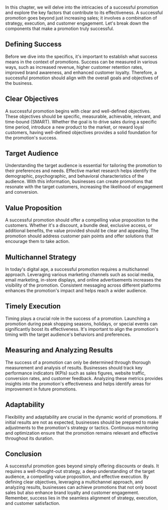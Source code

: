 
In this chapter, we will delve into the intricacies of a successful promotion and explore the key factors that contribute to its effectiveness. A successful promotion goes beyond just increasing sales; it involves a combination of strategy, execution, and customer engagement. Let's break down the components that make a promotion truly successful.

**Defining Success**
--------------------

Before we dive into the specifics, it's important to establish what success means in the context of promotions. Success can be measured in various ways, such as increased revenue, higher customer retention rates, improved brand awareness, and enhanced customer loyalty. Therefore, a successful promotion should align with the overall goals and objectives of the business.

**Clear Objectives**
--------------------

A successful promotion begins with clear and well-defined objectives. These objectives should be specific, measurable, achievable, relevant, and time-bound (SMART). Whether the goal is to drive sales during a specific time period, introduce a new product to the market, or reward loyal customers, having well-defined objectives provides a solid foundation for the promotion's success.

**Target Audience**
-------------------

Understanding the target audience is essential for tailoring the promotion to their preferences and needs. Effective market research helps identify the demographic, psychographic, and behavioral characteristics of the audience. With this information, businesses can create promotions that resonate with the target customers, increasing the likelihood of engagement and conversion.

**Value Proposition**
---------------------

A successful promotion should offer a compelling value proposition to the customers. Whether it's a discount, a bundle deal, exclusive access, or additional benefits, the value provided should be clear and appealing. The promotion should address customer pain points and offer solutions that encourage them to take action.

**Multichannel Strategy**
-------------------------

In today's digital age, a successful promotion requires a multichannel approach. Leveraging various marketing channels such as social media, email marketing, in-store displays, and online advertisements increases the visibility of the promotion. Consistent messaging across different platforms enhances the promotion's impact and helps reach a wider audience.

**Timely Execution**
--------------------

Timing plays a crucial role in the success of a promotion. Launching a promotion during peak shopping seasons, holidays, or special events can significantly boost its effectiveness. It's important to align the promotion's timing with the target audience's behaviors and preferences.

**Measuring and Analyzing Results**
-----------------------------------

The success of a promotion can only be determined through thorough measurement and analysis of results. Businesses should track key performance indicators (KPIs) such as sales figures, website traffic, conversion rates, and customer feedback. Analyzing these metrics provides insights into the promotion's effectiveness and helps identify areas for improvement in future promotions.

**Adaptability**
----------------

Flexibility and adaptability are crucial in the dynamic world of promotions. If initial results are not as expected, businesses should be prepared to make adjustments to the promotion's strategy or tactics. Continuous monitoring and optimization ensure that the promotion remains relevant and effective throughout its duration.

**Conclusion**
--------------

A successful promotion goes beyond simply offering discounts or deals. It requires a well-thought-out strategy, a deep understanding of the target audience, a compelling value proposition, and effective execution. By defining clear objectives, leveraging a multichannel approach, and analyzing results, businesses can achieve promotions that not only boost sales but also enhance brand loyalty and customer engagement. Remember, success lies in the seamless alignment of strategy, execution, and customer satisfaction.
